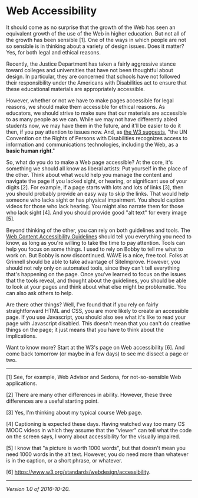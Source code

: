 Web Accessibility
=================

It should come as no surprise that the growth of the Web has seen an
equivalent growth of the use of the Web in higher education.  But not all
of the growth has been sensible [1].  One of the ways in which people
are not so sensible is in thinking about a variety of design issues.
Does it matter?  Yes, for both legal and ethical reasons.

Recently, the Justice Department has taken a fairly aggressive stance
toward colleges and universities that have not been thoughtful about
design.  In particular, they are concerned that schools have not followed
their responsibility under the Americans with Disabilities act to ensure
that these educational materials are appropriately accessible.

However, whether or not we have to make pages accessible for
legal reasons, we should make them accessible for ethical reasons.
As educators, we should strive to make sure that our materials
are accessible to as many people as we can.  While we may not have
differently abled students now, we may have them in the future, and it'll
be easier to do it then, if you pay attention to issues now.  And, as
[the W3 suggests](https://www.w3.org/standards/webdesign/accessibility),
"the UN Convention on the Rights of Persons with Disabilities recognizes
access to information and communications technologies, including the Web,
as a **basic human right**."

So, what do you do to make a Web page accessible?  At the core, it's
something we should all know as liberal artists: Put yourself in the
place of the other.  Think about what would help you manage the content
and navigate the page if you lacked sight, or hearing, or significant use
of your digits [2].  For example, if a page starts with lots and lots of
links [3], then you should probably provide an easy way to skip the links.
That would help someone who lacks sight or has physical impairment.
You should caption videos for those who lack hearing.  You might also
narrate them for those who lack sight [4].  And you should provide
good "alt text" for every image [5].

Beyond thinking of the other, you can rely on both
guidelines and tools.  The [Web Content Accessibility
Guidelines](https://www.w3.org/TR/UNDERSTANDING-WCAG20/) should tell you
everything you need to know, as long as you're willing to take the time
to pay attention.  Tools can help you focus on some things.  I used to
rely on Bobby to tell me what to work on.  But Bobby is now discontinued.
WAVE is a nice, free tool.  Folks at Grinnell should be able to take
advantage of SiteImprove.  However, you should not rely only on automated
tools, since they can't tell everything that's happening on the page.
Once you've learned to focus on the issues that the tools reveal, and
thought about the guidelines, you should be able to look at your pages
and think about what else might be problematic.  You can also ask others
to help.

Are there other things?  Well, I've found that if you rely on fairly
straightforward HTML and CSS, you are more likely to create an accessible
page.  If you use Javascript, you should also see what it's like to
read your page with Javascript disabled.  This doesn't mean that you
can't do creative things on the page; it just means that you have to
think about the implications.

Want to know more?  Start at the W3's page on Web accessibility [6].
And come back tomorrow (or maybe in a few days) to see me dissect a
page or two.

---

[1] See, for example, Web Advisor and Sedona, for not-so-sensible Web
applications.

[2] There are many other differences in ability.  However, these three
differences are a useful starting point.

[3] Yes, I'm thinking about my typical course Web page.

[4] Captioning is expected these days.  Having watched way too many CS
MOOC videos in which they assume that the "viewer" can tell what the code
on the screen says, I worry about accessibility for the visually impaired.

[5] I know that "a picture is worth 1000 words", but that doesn't mean
you need 1000 words in the alt text.  However, you do need more than
whatever is in the caption, or a short phrase, or whatever.

[6] <https://www.w3.org/standards/webdesign/accessibility>.

---

*Version 1.0 of 2016-10-20.*
